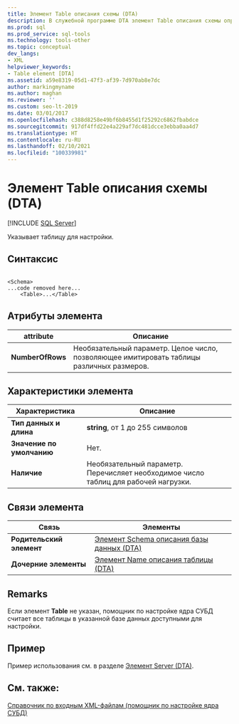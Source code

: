 ```yaml
---
title: Элемент Table описания схемы (DTA)
description: В служебной программе DTA элемент Table описания схемы определяет таблицу для настройки. В этой статье описывается этот элемент.
ms.prod: sql
ms.prod_service: sql-tools
ms.technology: tools-other
ms.topic: conceptual
dev_langs:
- XML
helpviewer_keywords:
- Table element [DTA]
ms.assetid: a59e8319-05d1-47f3-af39-7d970ab8e7dc
author: markingmyname
ms.author: maghan
ms.reviewer: ''
ms.custom: seo-lt-2019
ms.date: 03/01/2017
ms.openlocfilehash: c388d8258e49bf6b8455d1f25292c6862fbabdce
ms.sourcegitcommit: 917df4ffd22e4a229af7dc481dcce3ebba0aa4d7
ms.translationtype: HT
ms.contentlocale: ru-RU
ms.lasthandoff: 02/10/2021
ms.locfileid: "100339981"
---
```

# <a name="table-element-for-schema-dta"></a>Элемент Table описания схемы (DTA)

 [!INCLUDE [SQL Server](../../includes/applies-to-version/sqlserver.md)]

Указывает таблицу для настройки.  
  
## <a name="syntax"></a>Синтаксис  
  
```  
  
<Schema>  
...code removed here...  
    <Table>...</Table>  
```  
  
## <a name="element-attributes"></a>Атрибуты элемента  
  
|attribute|Описание|  
|---------------|-----------------|  
|**NumberOfRows**|Необязательный параметр. Целое число, позволяющее имитировать таблицы различных размеров.|  
  
## <a name="element-characteristics"></a>Характеристики элемента  
  
|Характеристика|Описание|  
|--------------------|-----------------|  
|**Тип данных и длина**|**string**, от 1 до 255 символов|  
|**Значение по умолчанию**|Нет.|  
|**Наличие**|Необязательный параметр. Перечисляет необходимое число таблиц для рабочей нагрузки.|  
  
## <a name="element-relationships"></a>Связи элемента  
  
|Связь|Элементы|  
|------------------|--------------|  
|**Родительский элемент**|[Элемент Schema описания базы данных (DTA)](../../tools/dta/schema-element-for-database-dta.md)|  
|**Дочерние элементы**|[Элемент Name описания таблицы (DTA)](../../tools/dta/name-element-for-table-dta.md)|  
  
## <a name="remarks"></a>Remarks  
 Если элемент **Table** не указан, помощник по настройке ядра СУБД считает все таблицы в указанной базе данных доступными для настройки.  
  
## <a name="example"></a>Пример  
 Пример использования см. в разделе [Элемент Server (DTA)](../../tools/dta/server-element-dta.md).  
  
## <a name="see-also"></a>См. также:  
 [Справочник по входным XML-файлам (помощник по настройке ядра СУБД)](../../tools/dta/xml-input-file-reference-database-engine-tuning-advisor.md)  
  
  

